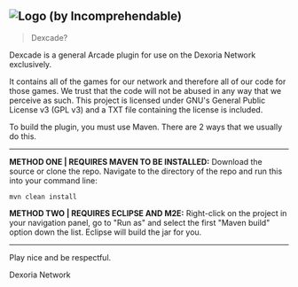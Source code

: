 ![Logo (by Incomprehendable)](http://i.imgur.com/WiCixvt.png)
----------
> Dexcade?

Dexcade is a general Arcade plugin for use on the Dexoria Network exclusively.

It contains all of the games for our network and therefore all of our code for those games. We trust that the code will not be abused in any way that we perceive as such. This project is licensed under GNU's General Public License v3 (GPL v3) and a TXT file containing the license is included.

To build the plugin, you must use Maven. There are 2 ways that we usually do this.

----------

**METHOD ONE | REQUIRES MAVEN TO BE INSTALLED:** Download the source or clone the repo. Navigate to the directory of the repo and run this into your command line: 

	mvn clean install

**METHOD TWO | REQUIRES ECLIPSE AND M2E:** Right-click on the project in your navigation panel, go to "Run as" and select the first "Maven build" option down the list. Eclipse will build the jar for you.

----------

Play nice and be respectful.  

Dexoria Network

